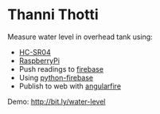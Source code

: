Thanni Thotti
=============

Measure water level in overhead tank using:
* [HC-SR04](http://www.robosoftsystems.co.in/wikidocs/index.php?title=Ultrasonic_Sensor_(HC-SR04))
* [RaspberryPi](http://www.raspberrypi.org/)
* Push readings to [firebase](https://www.firebase.com/)
* Using [python-firebase](https://github.com/mikexstudios/python-firebase)
* Publish to web with [angularfire](angularfire.com/)


Demo: http://bit.ly/water-level
